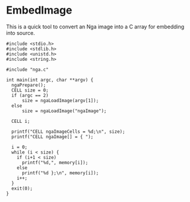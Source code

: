 # EmbedImage

This is a quick tool to convert an Nga image into a C array for embedding into source.

````
#include <stdio.h>
#include <stdlib.h>
#include <unistd.h>
#include <string.h>

#include "nga.c"

int main(int argc, char **argv) {
  ngaPrepare();
  CELL size = 0;
  if (argc == 2)
      size = ngaLoadImage(argv[1]);
  else
      size = ngaLoadImage("ngaImage");

  CELL i;

  printf("CELL ngaImageCells = %d;\n", size);
  printf("CELL ngaImage[] = { ");

  i = 0;
  while (i < size) {
    if (i+1 < size)
      printf("%d,", memory[i]);
    else
      printf("%d };\n", memory[i]);
    i++;
  }
  exit(0);
}
````
